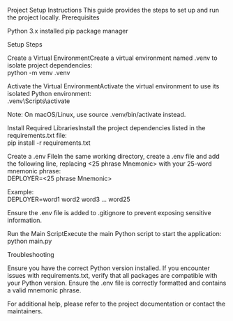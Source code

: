 Project Setup Instructions
This guide provides the steps to set up and run the project locally.
Prerequisites

Python 3.x installed
pip package manager

Setup Steps

Create a Virtual EnvironmentCreate a virtual environment named .venv to isolate project dependencies:  
python -m venv .venv


Activate the Virtual EnvironmentActivate the virtual environment to use its isolated Python environment:  
.venv\Scripts\activate

Note: On macOS/Linux, use source .venv/bin/activate instead.

Install Required LibrariesInstall the project dependencies listed in the requirements.txt file:  
pip install -r requirements.txt


Create a .env FileIn the same working directory, create a .env file and add the following line, replacing <25 phrase Mnemonic> with your 25-word mnemonic phrase:  
DEPLOYER=<25 phrase Mnemonic>

Example:  
DEPLOYER=word1 word2 word3 ... word25

Ensure the .env file is added to .gitignore to prevent exposing sensitive information.

Run the Main ScriptExecute the main Python script to start the application:  
python main.py



Troubleshooting

Ensure you have the correct Python version installed.
If you encounter issues with requirements.txt, verify that all packages are compatible with your Python version.
Ensure the .env file is correctly formatted and contains a valid mnemonic phrase.

For additional help, please refer to the project documentation or contact the maintainers.
